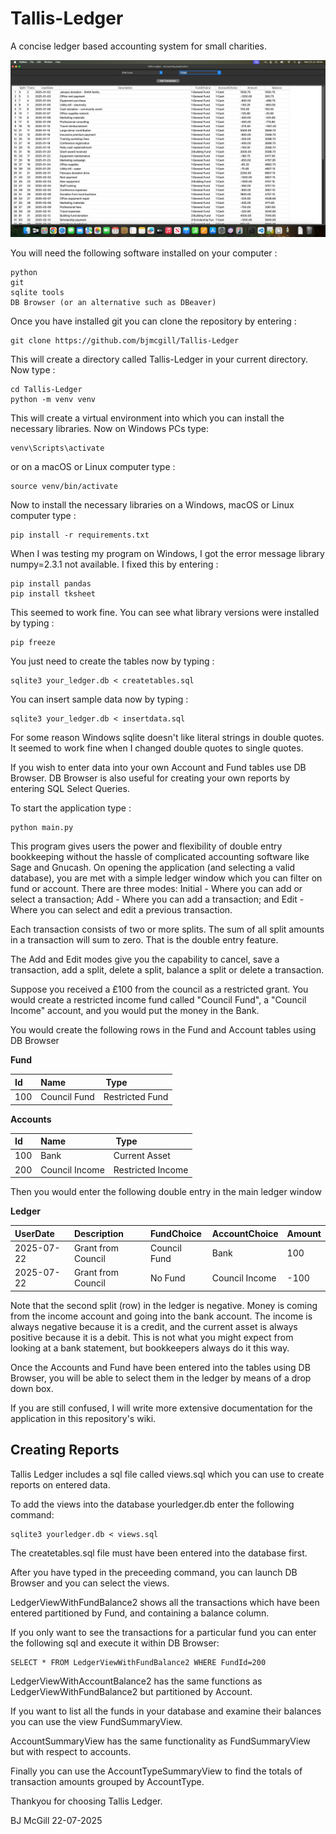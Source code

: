 # Tallis-Ledger
A concise ledger based accounting system for small charities.

![Screenshot](./Screenshot.png)

You will need the following software installed on your computer :

```
python
git
sqlite tools
DB Browser (or an alternative such as DBeaver)
```

Once you have installed git you can clone the repository by entering :

```
git clone https://github.com/bjmcgill/Tallis-Ledger
```

This will create a directory called Tallis-Ledger in your current directory. Now type :

```
cd Tallis-Ledger
python -m venv venv
```

This will create a virtual environment into which you can install the necessary libraries. Now on Windows PCs type:

```
venv\Scripts\activate
```

or on a macOS or Linux computer type :

```
source venv/bin/activate
```

Now to install the necessary libraries on a Windows, macOS or Linux computer type :

```
pip install -r requirements.txt
```

When I was testing my program on Windows, I got the error message library numpy=2.3.1 not available. I fixed this by entering :

```
pip install pandas
pip install tksheet
```

This seemed to work fine. You can see what library versions were installed by typing :

```
pip freeze
```

You just need to create the tables now by typing :

```
sqlite3 your_ledger.db < createtables.sql
```

You can insert sample data now by typing :

```
sqlite3 your_ledger.db < insertdata.sql
```

For some reason Windows sqlite doesn't like literal strings in double quotes. It seemed to work fine when I changed double quotes to single quotes.

If you wish to enter data into your own Account and Fund tables use DB Browser. DB Browser is also useful for creating your own reports by entering SQL Select Queries. 

To start the application type :

```
python main.py
```

This program gives users the power and flexibility of double entry bookkeeping without the hassle of complicated accounting software like Sage and Gnucash. On opening the application (and selecting a valid database), you are met with a simple ledger window which you can filter on fund or account. There are three modes: Initial - Where you can add or select a transaction; Add - Where you can add a transaction; and Edit - Where you can select and edit a previous transaction.

Each transaction consists of two or more splits. The sum of all split amounts in a transaction will sum to zero. That is the double entry feature.

The Add and Edit modes give you the capability to cancel, save a transaction, add a split, delete a split, balance a split or delete a transaction.

Suppose you received a £100 from the council as a restricted grant. You would create a restricted income fund called "Council Fund", a "Council Income" account, and you would put the money in the Bank.

You would create the following rows in the Fund and Account tables using DB Browser

**Fund**

| Id | Name | Type |
|:---|:-----|:-----|
| 100 | Council Fund | Restricted Fund |

**Accounts**

| Id | Name | Type |
|:---|:-----|:-----|
| 100 | Bank | Current Asset |
| 200 | Council Income | Restricted Income |

Then you would enter the following double entry in the main ledger window

**Ledger**

| UserDate | Description | FundChoice | AccountChoice | Amount |
|:---------|:------------|:-----------|---------------|--------|
| 2025-07-22 | Grant from Council | Council Fund | Bank | 100 |
| 2025-07-22 | Grant from Council | No Fund | Council Income | -100 |

Note that the second split (row) in the ledger is negative. Money is coming from the income account and going into the bank account. The income is always negative because it is a credit, and the current asset is always positive because it is a debit. This is not what you might expect from looking at a bank statement, but bookkeepers always do it this way.

Once the Accounts and Fund have been entered into the tables using DB Browser, you will be able to select them in the ledger by means of a drop down box.

If you are still confused, I will write more extensive documentation for the application in this repository's wiki.

## Creating Reports

Tallis Ledger includes a sql file called views.sql which you can use to create reports on entered data.

To add the views into the database yourledger.db enter the following command:

```
sqlite3 yourledger.db < views.sql
```

The createtables.sql file must have been entered into the database first.

After you have typed in the preceeding command, you can launch DB Browser and you can select the views.

LedgerViewWithFundBalance2 shows all the transactions which have been entered partitioned by Fund, and containing a balance column.

If you only want to see the transactions for a particular fund you can enter the following sql and execute it within DB Browser:

```
SELECT * FROM LedgerViewWithFundBalance2 WHERE FundId=200
```

LedgerViewWithAccountBalance2 has the same functions as LedgerViewWithFundBalance2 but partitioned by Account.

If you want to list all the funds in your database and examine their balances you can use the view FundSummaryView.

AccountSummaryView has the same functionality as FundSummaryView but with respect to accounts.

Finally you can use the AccountTypeSummaryView to find the totals of transaction amounts grouped by AccountType.

Thankyou for choosing Tallis Ledger.

BJ McGill 22-07-2025
